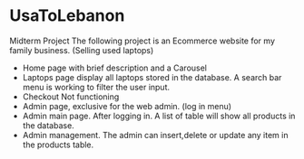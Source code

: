 # UsaToLebanon
Midterm Project
 The following project is an Ecommerce website for my family business. (Selling used laptops)
 - Home page with brief description and a Carousel
 - Laptops page display all laptops stored in the database. A search bar menu is working to filter the user input.
 - Checkout Not functioning
 - Admin page, exclusive for the web admin. (log in menu)
 - Admin main page. After logging in. A list of table will show all products in the database.
 - Admin management. The admin can insert,delete or update any item in the products table.
